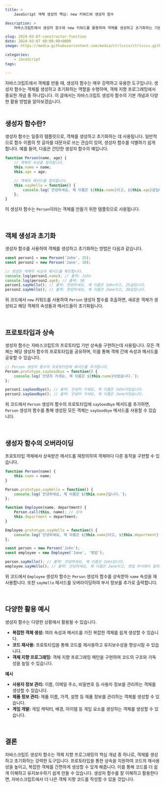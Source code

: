 ```yaml
---
title: >  
    JavaScript 객체 생성의 핵심: new 키워드와 생성자 함수

description: >  
    자바스크립트에서 생성자 함수와 new 키워드를 활용하여 객체를 생성하고 초기화하는 기본 개념과 활용 방법에 대한 설명을 다룹니다.

slug: 2024-03-07-constructor-function
date: 2024-03-07 00:00:00+0000
image: https://media.githubusercontent.com/media/ctrlcccv/ctrlcccv.github.io/master/assets/img/post/2024-03-07-constructor-function.webp

categories:
    - JavaScript
tags:

---
```

자바스크립트에서 객체를 만들 때, 생성자 함수는 매우 강력하고 유용한 도구입니다. 생성자 함수는 객체를 생성하고 초기화하는 역할을 수행하며, 객체 지향 프로그래밍에서 중요한 개념 중 하나입니다. 이 글에서는 자바스크립트 생성자 함수의 기본 개념과 다양한 활용 방법을 알아보겠습니다.  
<br>

## 생성자 함수란?

생성자 함수는 일종의 템플릿으로, 객체를 생성하고 초기화하는 데 사용됩니다. 일반적으로 함수 이름의 첫 글자를 대문자로 쓰는 관습이 있어, 생성자 함수를 식별하기 쉽게 합니다. 예를 들어, 다음은 간단한 생성자 함수의 예입니다.

```javascript
function Person(name, age) {
    // 객체의 속성을 정의합니다.
    this.name = name;
    this.age = age;

    // 객체의 메서드를 정의합니다.
    this.sayHello = function() {
        console.log(`안녕하세요, 제 이름은 ${this.name}이고, ${this.age}살입니다.`);
    };
}
```

이 생성자 함수는 `Person`이라는 객체를 만들기 위한 템플릿으로 사용됩니다.  

<br>

## 객체 생성과 초기화

생성자 함수를 사용하여 객체를 생성하고 초기화하는 방법은 다음과 같습니다.

```javascript
const person1 = new Person('John', 25);
const person2 = new Person('Jane', 30);

// 생성된 객체의 속성과 메서드를 확인합니다.
console.log(person1.name); // 출력: John
console.log(person2.age); // 출력: 30
person1.sayHello(); // 출력: 안녕하세요, 제 이름은 John이고, 25살입니다.
person2.sayHello(); // 출력: 안녕하세요, 제 이름은 Jane이고, 30살입니다.
```

<script async src="https://pagead2.googlesyndication.com/pagead/js/adsbygoogle.js?client=ca-pub-8535540836842352" crossorigin="anonymous"></script>
<ins class="adsbygoogle"
     style="display:block; text-align:center;"
     data-ad-layout="in-article"
     data-ad-format="fluid"
     data-ad-client="ca-pub-8535540836842352"
     data-ad-slot="2974559225"></ins>
<script>
     (adsbygoogle = window.adsbygoogle || []).push({});
</script>

위 코드에서 `new` 키워드를 사용하여 `Person` 생성자 함수를 호출하면, 새로운 객체가 생성되고 해당 객체의 속성들과 메서드들이 초기화됩니다.

<br>


## 프로토타입과 상속

생성자 함수는 자바스크립트의 프로토타입 기반 상속을 구현하는데 사용됩니다. 모든 객체는 해당 생성자 함수의 프로토타입을 공유하며, 이를 통해 객체 간에 속성과 메서드를 공유할 수 있습니다.

```javascript
// Person 생성자 함수의 프로토타입에 메서드를 추가합니다.
Person.prototype.sayGoodbye = function() {
    console.log(`안녕히 가세요, 제 이름은 ${this.name}이었습니다.`);
};

person1.sayGoodbye(); // 출력: 안녕히 가세요, 제 이름은 John이었습니다.
person2.sayGoodbye(); // 출력: 안녕히 가세요, 제 이름은 Jane이었습니다.
```

위 코드에서 `Person` 생성자 함수의 프로토타입에 `sayGoodbye` 메서드를 추가하면, `Person` 생성자 함수를 통해 생성된 모든 객체는 `sayGoodbye` 메서드를 사용할 수 있습니다.

<br>

## 생성자 함수의 오버라이딩

프로토타입 객체에서 상속받은 메서드를 재정의하여 객체마다 다른 동작을 구현할 수 있습니다.

```javascript
function Person(name) {
    this.name = name;
}

Person.prototype.sayHello = function() {
    console.log(`안녕하세요, 제 이름은 ${this.name}입니다.`);
};

function Employee(name, department) {
    Person.call(this, name); // 상속
    this.department = department;
}

Employee.prototype.sayHello = function() {
    console.log(`안녕하세요, 제 이름은 ${this.name}이고, ${this.department} 부서에서 일하고 있습니다.`);
};

const person = new Person('John');
const employee = new Employee('Jane', '영업');

person.sayHello(); // 출력: 안녕하세요, 제 이름은 John입니다.
employee.sayHello(); // 출력: 안녕하세요, 제 이름은 Jane이고, 영업 부서에서 일하고 있습니다.
```

위 코드에서 `Employee` 생성자 함수는 `Person` 생성자 함수를 상속받아 `name` 속성을 재사용합니다. 또한 `sayHello` 메서드를 오버라이딩하여 부서 정보를 추가로 출력합니다.

<br>

## 다양한 활용 예시

생성자 함수는 다양한 상황에서 활용될 수 있습니다.

* **복잡한 객체 생성:** 여러 속성과 메서드를 가진 복잡한 객체를 쉽게 생성할 수 있습니다.
* **코드 재사용:** 프로토타입을 통해 코드를 재사용하고 유지보수성을 향상시킬 수 있습니다.
* **객체 지향 프로그래밍:** 객체 지향 프로그래밍 패턴을 구현하여 코드의 구조와 가독성을 높일 수 있습니다.

**예시**  

<div class="mt-1">

* **사용자 정보 관리:** 이름, 이메일 주소, 비밀번호 등 사용자 정보를 관리하는 객체를 생성할 수 있습니다.
* **제품 정보 관리:** 제품 이름, 가격, 설명 등 제품 정보를 관리하는 객체를 생성할 수 있습니다.
* **게임 개발:** 게임 캐릭터, 배경, 아이템 등 게임 요소를 생성하는 객체를 생성할 수 있습니다.

</div>

<br>

## 결론

자바스크립트 생성자 함수는 객체 지향 프로그래밍의 핵심 개념 중 하나로, 객체를 생성하고 초기화하는 강력한 도구입니다. 프로토타입을 통한 상속을 지원하여 코드의 재사용성을 높이고, 복잡한 객체를 간편하게 생성할 수 있게 해줍니다. 이를 통해 코드를 더 쉽게 이해하고 유지보수하기 쉽게 만들 수 있습니다. 생성자 함수를 잘 이해하고 활용한다면, 자바스크립트에서 더 나은 객체 지향 코드를 작성할 수 있을 것입니다.


